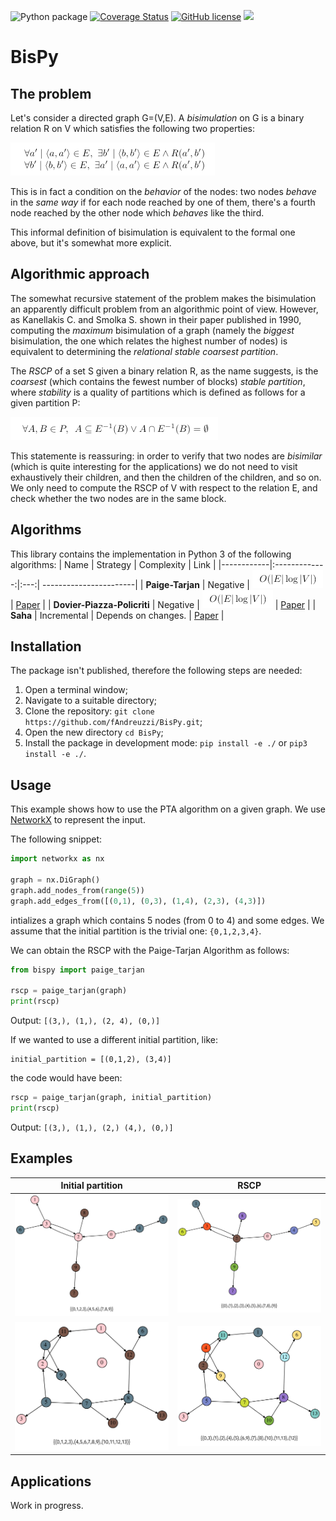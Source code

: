 ![Python package](https://github.com/fAndreuzzi/BisPy/workflows/Python%20package/badge.svg?branch=master) <a href='https://coveralls.io/github/fAndreuzzi/BisPy'><img src='https://coveralls.io/repos/github/fAndreuzzi/BisPy/badge.svg' alt='Coverage Status' /></a>
 [![GitHub license](https://img.shields.io/github/license/Naereen/StrapDown.js.svg)](https://github.com/Naereen/StrapDown.js/blob/master/LICENSE) <img src='https://img.shields.io/badge/Code%20style-Black-%23000000'/>

# BisPy

## The problem
Let's consider a directed graph G=(V,E). A *bisimulation* on G is a binary relation R on V which satisfies the following two properties:

![Bisimulation definition](res/bisimulation-definition.png)

This is in fact a condition on the *behavior* of the nodes: two nodes *behave* in the *same way* if for each node reached by one of them, there's a fourth node reached by the other node which *behaves* like the third.

This informal definition of bisimulation is equivalent to the formal one above, but it's somewhat more explicit.

## Algorithmic approach
The somewhat recursive statement of the problem makes the bisimulation an apparently difficult problem from an algorithmic point of view. However, as Kanellakis C. and Smolka S. shown in their paper published in 1990, computing the *maximum* bisimulation of a graph (namely the *biggest* bisimulation, the one which relates the highest number of nodes) is equivalent to determining the *relational stable coarsest partition*.

The *RSCP* of a set S given a binary relation R, as the name suggests, is the *coarsest* (which contains the fewest number of blocks) *stable partition*, where *stability* is a quality of partitions which is defined as follows for a given partition P:

![Stability definition](res/stability-definition.png)

This statemente is reassuring: in order to verify that two nodes are *bisimilar* (which is quite interesting for the applications) we do not need to visit exhaustively their children, and then the children of the children, and so on. We only need to compute the RSCP of V with respect to the relation E, and check whether the two nodes are in the same block.

## Algorithms
This library contains the implementation in Python 3 of the following algorithms:
|  Name        |  Strategy   | Complexity  | Link |
|------------|:-------------:|:---:| -----------------------|
| **Paige-Tarjan** | Negative    | ![Loglinear complexity](res/log-linear-complexity.png)  | [Paper](https://scholarsmine.mst.edu/cgi/viewcontent.cgi?article=1348&context=math_stat_facwork) |
| **Dovier-Piazza-Policriti** | Negative    | ![Loglinear complexity](res/log-linear-complexity.png) | [Paper](https://pdf.sciencedirectassets.com/271538/1-s2.0-S0304397500X05348/1-s2.0-S030439750300361X/main.pdf?X-Amz-Security-Token=IQoJb3JpZ2luX2VjEH8aCXVzLWVhc3QtMSJHMEUCIQD0HTsvtrNKRZ0B59etVuPxRrKlnrF59Jxm1YsQ7rVkCwIgbmetaKcZEuJ5s8qq1zls67pbKcwJ3OMj3tWmJ251RwwqvQMIt%2F%2F%2F%2F%2F%2F%2F%2F%2F%2F%2FARADGgwwNTkwMDM1NDY4NjUiDIGG0Avb8O2EJGz%2BESqRA5iL0g3GixhOZG1gNqLdKlywdsgMc29vXar9vInoNowNMXlwJ9Jg0G34qjx4KQJvEgeptuAzMhraNSe5HsOMPTNrQ%2FZz2FL7q8igYLJ3v2xNqTDBKUJGsMz5T4GUJp7q8b0iwEQ3kATAvd8iN7T7g5pIseJFfAyongauePhN0Sp9g8P2J3j5C6MgpZ8GSdPcOnnd8GaEeG2LPY68z7zLWqS6og5CGbNxOvn2AYENnxRqs0i07McmR54CZ7mkb%2FGRxuTaGqCPOZqcQBXzvfCHaO171NN4MG%2F%2B3tBxmEMpUydCcYkMggU5kW8mehEtT1IALYNju64teuCEriKuLnODp1eE62A16sjc08fyBwWBIItJWp4kmUC3UH0%2FfG%2FD7XJ%2BQ8wNCv%2BiR4heGjB1wv1zRz3oFOnVvrCweGMRSqM3KBwNHEZyWZ%2BS9CRojBWSytTK1yTAqDcBJC1l7YtLJABVkltBVU%2BKkagQi6f3EYrmBYQ6Ik%2FmStSV%2F87c476aYYK%2BPAF6prW7kZGU7L69Poe08eiGMP2J5oIGOusBB1u7bA4JCQl9lFRLYAiOzI9ikwqsVPXlJsSMcZZ4hLEK5Xpi0T81L%2BhN076UQEq1QjxQx7VWP0JBFZxYQ12ZaEDFfMiEK85arFYIgDN2L38T6LAmPohMzEc4A%2BF65zQITnoShO05Lb%2Bz9k01rODLQxp0hxu5KM%2BTncTAOnjOlAJUrt7ywld5AVQbI27x5olVDV03OVe83%2BGbVjjB3%2Ba9uAj7xvTLjfTDhG9%2Blg0EZt2NfI2Fd9rUVVociW0iQS7dJGF58R2BvS9r%2BcFgph8UsgMAcr%2BFpXmHn2iHoesHSWeOvIqgDJqwZ6TdUQ%3D%3D&X-Amz-Algorithm=AWS4-HMAC-SHA256&X-Amz-Date=20210323T074502Z&X-Amz-SignedHeaders=host&X-Amz-Expires=300&X-Amz-Credential=ASIAQ3PHCVTYVNXX7VHM%2F20210323%2Fus-east-1%2Fs3%2Faws4_request&X-Amz-Signature=97fbaf2af0ce8f90407bae54d0667e1e4891a5b60ce7bef0d22e22371a8bad54&hash=bc9051325abb41aa7a3ed91285fb0c9c609ce978a08461e47972cbc8298aa479&host=68042c943591013ac2b2430a89b270f6af2c76d8dfd086a07176afe7c76c2c61&pii=S030439750300361X&tid=spdf-57e77b0e-7d66-4742-a044-ceeb86a8c5e9&sid=cb6c89ab9f04f344098ae8a94138b86b77fdgxrqb&type=client) |
| **Saha**         | Incremental |  Depends on changes. | [Paper](https://www.researchgate.net/profile/Diptikalyan-Saha/publication/221583570_An_Incremental_Bisimulation_Algorithm/links/57dbbcd508ae72d72ea44ac1/An-Incremental-Bisimulation-Algorithm.pdf) |

## Installation
The package isn't published, therefore the following steps are needed:
1. Open a terminal window;
2. Navigate to a suitable directory;
3. Clone the repository: `git clone https://github.com/fAndreuzzi/BisPy.git`;
4. Open the new directory `cd BisPy`;
5. Install the package in development mode: `pip install -e ./` or `pip3 install -e ./`.

## Usage
This example shows how to use the PTA algorithm on a given graph. We use [NetworkX](https://networkx.org/) to represent the input.

The following snippet:
```python
import networkx as nx

graph = nx.DiGraph()
graph.add_nodes_from(range(5))
graph.add_edges_from([(0,1), (0,3), (1,4), (2,3), (4,3)])
```
intializes a graph which contains 5 nodes (from 0 to 4) and some edges. We assume that the initial partition is the trivial one:
`{0,1,2,3,4}`.

We can obtain the RSCP with the Paige-Tarjan Algorithm as follows:
```python
from bispy import paige_tarjan

rscp = paige_tarjan(graph)
print(rscp)
```
Output: `[(3,), (1,), (2, 4), (0,)]`

If we wanted to use a different initial partition, like:
```
initial_partition = [(0,1,2), (3,4)]
```

the code would have been:
```python
rscp = paige_tarjan(graph, initial_partition)
print(rscp)
```
Output: `[(3,), (1,), (2,) (4,), (0,)]`

## Examples
Initial partition | RSCP
--- | ---
![](res/pta-before.png) | ![](res/pta-after.png)
![](res/pta-before2.png) | ![](res/pta-after2.png)

## Applications
Work in progress.
